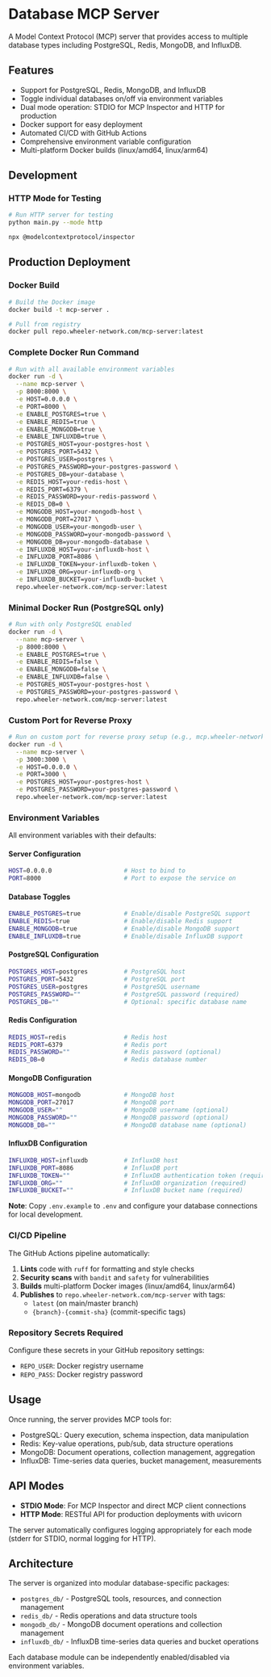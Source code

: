 # Database MCP Server

A Model Context Protocol (MCP) server that provides access to multiple database types including PostgreSQL, Redis, MongoDB, and InfluxDB.

## Features

- Support for PostgreSQL, Redis, MongoDB, and InfluxDB
- Toggle individual databases on/off via environment variables
- Dual mode operation: STDIO for MCP Inspector and HTTP for production
- Docker support for easy deployment
- Automated CI/CD with GitHub Actions
- Comprehensive environment variable configuration
- Multi-platform Docker builds (linux/amd64, linux/arm64)

## Development

### HTTP Mode for Testing
```bash
# Run HTTP server for testing
python main.py --mode http

npx @modelcontextprotocol/inspector
```

## Production Deployment

### Docker Build
```bash
# Build the Docker image
docker build -t mcp-server .

# Pull from registry
docker pull repo.wheeler-network.com/mcp-server:latest
```

### Complete Docker Run Command
```bash
# Run with all available environment variables
docker run -d \
  --name mcp-server \
  -p 8000:8000 \
  -e HOST=0.0.0.0 \
  -e PORT=8000 \
  -e ENABLE_POSTGRES=true \
  -e ENABLE_REDIS=true \
  -e ENABLE_MONGODB=true \
  -e ENABLE_INFLUXDB=true \
  -e POSTGRES_HOST=your-postgres-host \
  -e POSTGRES_PORT=5432 \
  -e POSTGRES_USER=postgres \
  -e POSTGRES_PASSWORD=your-postgres-password \
  -e POSTGRES_DB=your-database \
  -e REDIS_HOST=your-redis-host \
  -e REDIS_PORT=6379 \
  -e REDIS_PASSWORD=your-redis-password \
  -e REDIS_DB=0 \
  -e MONGODB_HOST=your-mongodb-host \
  -e MONGODB_PORT=27017 \
  -e MONGODB_USER=your-mongodb-user \
  -e MONGODB_PASSWORD=your-mongodb-password \
  -e MONGODB_DB=your-mongodb-database \
  -e INFLUXDB_HOST=your-influxdb-host \
  -e INFLUXDB_PORT=8086 \
  -e INFLUXDB_TOKEN=your-influxdb-token \
  -e INFLUXDB_ORG=your-influxdb-org \
  -e INFLUXDB_BUCKET=your-influxdb-bucket \
  repo.wheeler-network.com/mcp-server:latest
```

### Minimal Docker Run (PostgreSQL only)
```bash
# Run with only PostgreSQL enabled
docker run -d \
  --name mcp-server \
  -p 8000:8000 \
  -e ENABLE_POSTGRES=true \
  -e ENABLE_REDIS=false \
  -e ENABLE_MONGODB=false \
  -e ENABLE_INFLUXDB=false \
  -e POSTGRES_HOST=your-postgres-host \
  -e POSTGRES_PASSWORD=your-postgres-password \
  repo.wheeler-network.com/mcp-server:latest
```

### Custom Port for Reverse Proxy
```bash
# Run on custom port for reverse proxy setup (e.g., mcp.wheeler-network.com)
docker run -d \
  --name mcp-server \
  -p 3000:3000 \
  -e HOST=0.0.0.0 \
  -e PORT=3000 \
  -e POSTGRES_HOST=your-postgres-host \
  -e POSTGRES_PASSWORD=your-postgres-password \
  repo.wheeler-network.com/mcp-server:latest
```

### Environment Variables
All environment variables with their defaults:

#### Server Configuration
```bash
HOST=0.0.0.0                    # Host to bind to
PORT=8000                       # Port to expose the service on
```

#### Database Toggles
```bash
ENABLE_POSTGRES=true            # Enable/disable PostgreSQL support
ENABLE_REDIS=true               # Enable/disable Redis support
ENABLE_MONGODB=true             # Enable/disable MongoDB support
ENABLE_INFLUXDB=true            # Enable/disable InfluxDB support
```

#### PostgreSQL Configuration
```bash
POSTGRES_HOST=postgres          # PostgreSQL host
POSTGRES_PORT=5432              # PostgreSQL port
POSTGRES_USER=postgres          # PostgreSQL username
POSTGRES_PASSWORD=""            # PostgreSQL password (required)
POSTGRES_DB=""                  # Optional: specific database name
```

#### Redis Configuration
```bash
REDIS_HOST=redis                # Redis host
REDIS_PORT=6379                 # Redis port
REDIS_PASSWORD=""               # Redis password (optional)
REDIS_DB=0                      # Redis database number
```

#### MongoDB Configuration
```bash
MONGODB_HOST=mongodb            # MongoDB host
MONGODB_PORT=27017              # MongoDB port
MONGODB_USER=""                 # MongoDB username (optional)
MONGODB_PASSWORD=""             # MongoDB password (optional)
MONGODB_DB=""                   # MongoDB database name (optional)
```

#### InfluxDB Configuration
```bash
INFLUXDB_HOST=influxdb          # InfluxDB host
INFLUXDB_PORT=8086              # InfluxDB port
INFLUXDB_TOKEN=""               # InfluxDB authentication token (required)
INFLUXDB_ORG=""                 # InfluxDB organization (required)
INFLUXDB_BUCKET=""              # InfluxDB bucket name (required)
```

**Note**: Copy `.env.example` to `.env` and configure your database connections for local development.

### CI/CD Pipeline
The GitHub Actions pipeline automatically:
1. **Lints** code with `ruff` for formatting and style checks
2. **Security scans** with `bandit` and `safety` for vulnerabilities
3. **Builds** multi-platform Docker images (linux/amd64, linux/arm64)
4. **Publishes** to `repo.wheeler-network.com/mcp-server` with tags:
   - `latest` (on main/master branch)
   - `{branch}-{commit-sha}` (commit-specific tags)

### Repository Secrets Required
Configure these secrets in your GitHub repository settings:
- `REPO_USER`: Docker registry username
- `REPO_PASS`: Docker registry password

## Usage

Once running, the server provides MCP tools for:
- PostgreSQL: Query execution, schema inspection, data manipulation
- Redis: Key-value operations, pub/sub, data structure operations
- MongoDB: Document operations, collection management, aggregation
- InfluxDB: Time-series data queries, bucket management, measurements

## API Modes

- **STDIO Mode**: For MCP Inspector and direct MCP client connections
- **HTTP Mode**: RESTful API for production deployments with uvicorn

The server automatically configures logging appropriately for each mode (stderr for STDIO, normal logging for HTTP).

## Architecture

The server is organized into modular database-specific packages:
- `postgres_db/` - PostgreSQL tools, resources, and connection management
- `redis_db/` - Redis operations and data structure tools
- `mongodb_db/` - MongoDB document operations and collection management
- `influxdb_db/` - InfluxDB time-series data queries and bucket operations

Each database module can be independently enabled/disabled via environment variables.